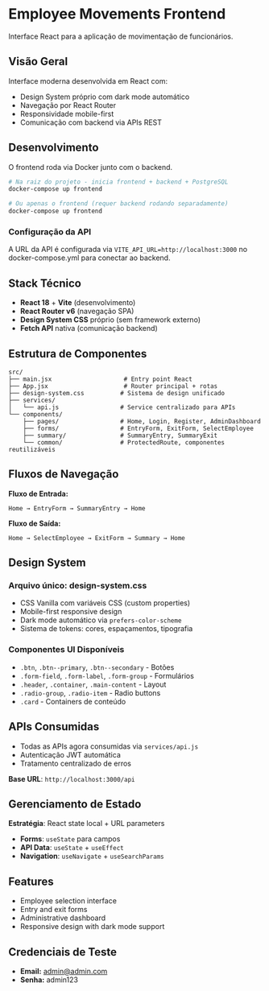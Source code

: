 # Employee Movements Frontend

Interface React para a aplicação de movimentação de funcionários.

## Visão Geral

Interface moderna desenvolvida em React com:
- Design System próprio com dark mode automático
- Navegação por React Router
- Responsividade mobile-first
- Comunicação com backend via APIs REST

## Desenvolvimento

O frontend roda via Docker junto com o backend.

```bash
# Na raiz do projeto - inicia frontend + backend + PostgreSQL
docker-compose up frontend

# Ou apenas o frontend (requer backend rodando separadamente)
docker-compose up frontend
```

### Configuração da API
A URL da API é configurada via `VITE_API_URL=http://localhost:3000` no docker-compose.yml para conectar ao backend.

## Stack Técnico

- **React 18** + **Vite** (desenvolvimento)
- **React Router v6** (navegação SPA)
- **Design System CSS** próprio (sem framework externo)
- **Fetch API** nativa (comunicação backend)

## Estrutura de Componentes

```
src/
├── main.jsx                    # Entry point React
├── App.jsx                     # Router principal + rotas
├── design-system.css          # Sistema de design unificado
├── services/
│   └── api.js                 # Service centralizado para APIs
└── components/
    ├── pages/                 # Home, Login, Register, AdminDashboard
    ├── forms/                 # EntryForm, ExitForm, SelectEmployee
    ├── summary/               # SummaryEntry, SummaryExit
    └── common/                # ProtectedRoute, componentes reutilizáveis
```

## Fluxos de Navegação

**Fluxo de Entrada:**
```
Home → EntryForm → SummaryEntry → Home
```

**Fluxo de Saída:**
```
Home → SelectEmployee → ExitForm → Summary → Home
```

## Design System

### Arquivo único: design-system.css
- CSS Vanilla com variáveis CSS (custom properties)
- Mobile-first responsive design
- Dark mode automático via `prefers-color-scheme`
- Sistema de tokens: cores, espaçamentos, tipografia

### Componentes UI Disponíveis

- `.btn`, `.btn--primary`, `.btn--secondary` - Botões
- `.form-field`, `.form-label`, `.form-group` - Formulários  
- `.header`, `.container`, `.main-content` - Layout
- `.radio-group`, `.radio-item` - Radio buttons
- `.card` - Containers de conteúdo

## APIs Consumidas

- Todas as APIs agora consumidas via `services/api.js`
- Autenticação JWT automática
- Tratamento centralizado de erros

**Base URL**: `http://localhost:3000/api`

## Gerenciamento de Estado

**Estratégia**: React state local + URL parameters
- **Forms**: `useState` para campos
- **API Data**: `useState` + `useEffect` 
- **Navigation**: `useNavigate` + `useSearchParams`

## Features

- Employee selection interface
- Entry and exit forms
- Administrative dashboard
- Responsive design with dark mode support

## Credenciais de Teste

- **Email:** admin@admin.com
- **Senha:** admin123